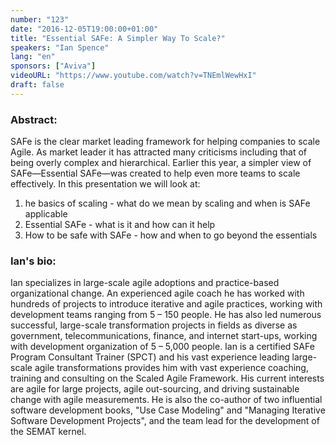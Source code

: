 ```yaml
---
number: "123"
date: "2016-12-05T19:00:00+01:00"
title: "Essential SAFe: A Simpler Way To Scale?"
speakers: "Ian Spence"
lang: "en"
sponsors: ["Aviva"]
videoURL: "https://www.youtube.com/watch?v=TNEmlWewHxI"
draft: false
---
```


### Abstract:

SAFe is the clear market leading framework for helping companies to scale Agile. As market leader it has attracted many criticisms including that of being overly complex and hierarchical. Earlier this year, a simpler view of SAFe—Essential SAFe—was created to help even more teams to scale effectively.
In this presentation we will look at:
1. he basics of scaling - what do we mean by scaling and when is SAFe applicable
2. Essential SAFe - what is it and how can it help
3. How to be safe with SAFe - how and when to go beyond the essentials

### Ian's bio:

Ian specializes in large-scale agile adoptions and practice-based organizational change. An experienced agile coach he has worked with hundreds of projects to introduce iterative and agile practices, working with development teams ranging from 5 – 150 people. He has also led numerous successful, large-scale transformation projects in fields as diverse as government, telecommunications, finance, and internet start-ups, working with development organization of 5 – 5,000 people. Ian is a certified SAFe Program Consultant Trainer (SPCT) and his vast experience leading large-scale agile transformations provides him with vast experience coaching, training and consulting on the Scaled Agile Framework. His current interests are agile for large projects, agile out-sourcing, and driving sustainable change with agile measurements. He is also the co-author of two influential software development books, "Use Case Modeling" and "Managing Iterative Software Development Projects", and the team lead for the development of the SEMAT kernel.


